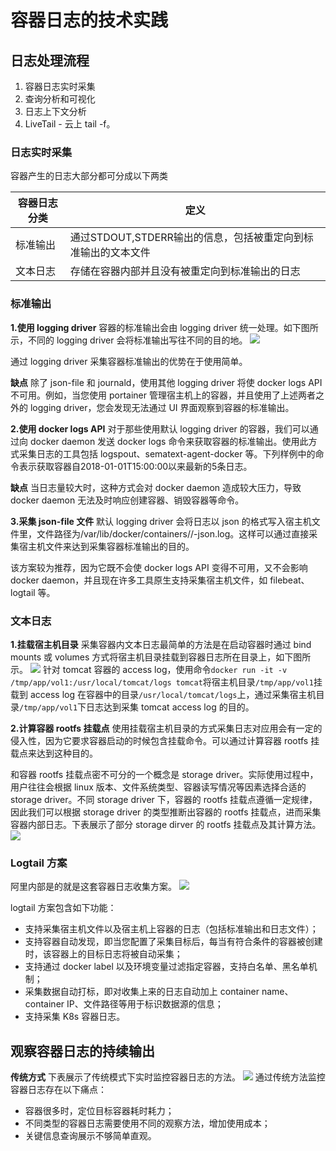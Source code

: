 # 容器日志的技术实践


## 日志处理流程
1. 容器日志实时采集
2. 查询分析和可视化
3. 日志上下文分析
4. LiveTail - 云上 tail -f。

### 日志实时采集
容器产生的日志大部分都可分成以下两类

| 容器日志分类 | 定义 |
| --- | --- |
| 标准输出 | 通过STDOUT,STDERR输出的信息，包括被重定向到标准输出的文本文件 |
| 文本日志 | 存储在容器内部并且没有被重定向到标准输出的日志 |

### 标准输出

**1.使用 logging driver**
容器的标准输出会由 logging driver 统一处理。如下图所示，不同的 logging driver 会将标准输出写往不同的目的地。
![](https://ws4.sinaimg.cn/large/006tKfTcly1g0dt1cstxyj31260j0qbr.jpg)

通过 logging driver 采集容器标准输出的优势在于使用简单。

**缺点**
除了 json-file 和 journald，使用其他 logging driver 将使 docker logs API 不可用。例如，当您使用 portainer 管理宿主机上的容器，并且使用了上述两者之外的 logging driver，您会发现无法通过 UI 界面观察到容器的标准输出。

**2.使用 docker logs API**
对于那些使用默认 logging driver 的容器，我们可以通过向 docker daemon 发送 docker logs 命令来获取容器的标准输出。使用此方式采集日志的工具包括 logspout、sematext-agent-docker 等。下列样例中的命令表示获取容器自2018-01-01T15:00:00以来最新的5条日志。

**缺点**
当日志量较大时，这种方式会对 docker daemon 造成较大压力，导致 docker daemon 无法及时响应创建容器、销毁容器等命令。

**3.采集 json-file 文件**
默认 logging driver 会将日志以 json 的格式写入宿主机文件里，文件路径为/var/lib/docker/containers/<container-id>/<container-id>-json.log。这样可以通过直接采集宿主机文件来达到采集容器标准输出的目的。



该方案较为推荐，因为它既不会使 docker logs API 变得不可用，又不会影响 docker daemon，并且现在许多工具原生支持采集宿主机文件，如 filebeat、logtail 等。


### 文本日志
**1.挂载宿主机目录**
采集容器内文本日志最简单的方法是在启动容器时通过 bind mounts 或 volumes 方式将宿主机目录挂载到容器日志所在目录上，如下图所示。
![](https://ws3.sinaimg.cn/large/006tKfTcly1g0dt8qx9gpj317u0ocdt7.jpg)
针对 tomcat 容器的 access log，使用命令`docker run -it -v /tmp/app/vol1:/usr/local/tomcat/logs tomcat`将宿主机目录`/tmp/app/vol1`挂载到 access log 在容器中的目录`/usr/local/tomcat/logs`上，通过采集宿主机目录`/tmp/app/vol1`下日志达到采集 tomcat access log 的目的。

**2.计算容器 rootfs 挂载点**
使用挂载宿主机目录的方式采集日志对应用会有一定的侵入性，因为它要求容器启动的时候包含挂载命令。可以通过计算容器 rootfs 挂载点来达到这种目的。

和容器 rootfs 挂载点密不可分的一个概念是 storage driver。实际使用过程中，用户往往会根据 linux 版本、文件系统类型、容器读写情况等因素选择合适的 storage driver。不同 storage driver 下，容器的 rootfs 挂载点遵循一定规律，因此我们可以根据 storage driver 的类型推断出容器的 rootfs 挂载点，进而采集容器内部日志。下表展示了部分 storage dirver 的 rootfs 挂载点及其计算方法。
![](https://ws2.sinaimg.cn/large/006tKfTcly1g0dt8v1c0xj30fz0cdabg.jpg)

### Logtail 方案
阿里内部是的就是这套容器日志收集方案。
![](https://ws4.sinaimg.cn/large/006tKfTcly1g0dte5e1ihj30re0k50w6.jpg)

logtail 方案包含如下功能：
- 支持采集宿主机文件以及宿主机上容器的日志（包括标准输出和日志文件）；
- 支持容器自动发现，即当您配置了采集目标后，每当有符合条件的容器被创建时，该容器上的目标日志将被自动采集；
- 支持通过 docker label 以及环境变量过滤指定容器，支持白名单、黑名单机制；
- 采集数据自动打标，即对收集上来的日志自动加上 container name、container IP、文件路径等用于标识数据源的信息；
- 支持采集 K8s 容器日志。


## 观察容器日志的持续输出

**传统方式**
下表展示了传统模式下实时监控容器日志的方法。
![](https://ws1.sinaimg.cn/large/006tKfTcly1g0dtiqef5xj30fx089gme.jpg)
通过传统方法监控容器日志存在以下痛点：
- 容器很多时，定位目标容器耗时耗力；
- 不同类型的容器日志需要使用不同的观察方法，增加使用成本；
- 关键信息查询展示不够简单直观。